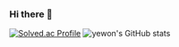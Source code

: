 ### Hi there 👋

[![Solved.ac Profile](http://mazassumnida.wtf/api/v2/generate_badge?boj=jeongye001)](https://solved.ac/jeongye001/)
![yewon's GitHub stats](https://github-readme-stats.vercel.app/api?username=jeongye01&show_icons=true&theme=radical)
